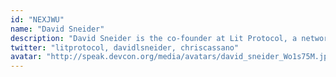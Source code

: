 ```yaml
---
id: "NEXJWU"
name: "David Sneider"
description: "David Sneider is the co-founder at Lit Protocol, a network for decentralized compute, encryption, and access control."
twitter: "litprotocol, davidlsneider, chriscassano"
avatar: "http://speak.devcon.org/media/avatars/david_sneider_Wo1s75M.jpeg"
---
```

